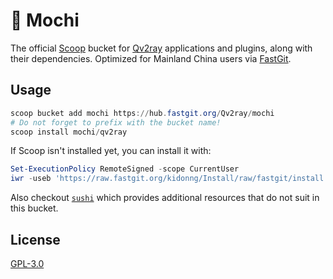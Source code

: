 # 🍡 Mochi

The official [Scoop](https://scoop.sh/) bucket for [Qv2ray](https://qv2ray.net/) applications and plugins, along with their dependencies. Optimized for Mainland China users via [FastGit](https://fastgit.org/).

## Usage

```powershell
scoop bucket add mochi https://hub.fastgit.org/Qv2ray/mochi
# Do not forget to prefix with the bucket name!
scoop install mochi/qv2ray
```

If Scoop isn't installed yet, you can install it with:

```powershell
Set-ExecutionPolicy RemoteSigned -scope CurrentUser
iwr -useb 'https://raw.fastgit.org/kidonng/Install/raw/fastgit/install.ps1' | iex
```

Also checkout [`sushi`](https://github.com/kidonng/sushi) which provides additional resources that do not suit in this bucket.

## License

[GPL-3.0](LICENSE)
